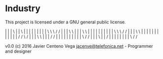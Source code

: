 # Industry
This project is licensed under a GNU general public license.

|     | |  \    | |    \  | |   | | |     | |       | |    \   \ \  / /
  | |   | \ \   | | | \ \ | |   | | | |        | |    | | \ \   \ \/ /
  | |   |  \ \  | | |     | |   | | |     |    | |    |   / /    \  /
  | |   |   \ \ | | | / / | |   | |     | |    | |    | |   \    / /
|     | |    \  | |    /  |       | |     |    | |    | |    \  / /

v0.0
(c) 2016
Javier Centeno Vega <jacenve@telefonica.net> - Programmer and designer